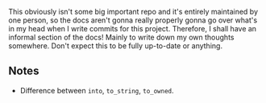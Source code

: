This obviously isn't some big important repo and it's entirely maintained by one person, so the docs aren't gonna really properly gonna go over what's in my head when I write commits for this project. Therefore, I shall have an informal section of the docs! Mainly to write down my own thoughts somewhere. Don't expect this to be fully up-to-date or anything.

## Notes

- Difference between `into`, `to_string`, `to_owned`.
